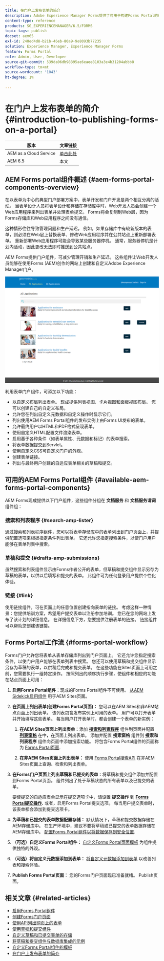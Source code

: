 ```yaml
---
title: 在门户上发布表单的简介
description: Adobe Experience Manager Forms提供了可用于构建Forms Portal的组件。 向您介绍可用的Forms Portal组件。
content-type: reference
products: SG_EXPERIENCEMANAGER/6.5/FORMS
topic-tags: publish
docset: aem65
exl-id: 240ed4d8-b21b-46eb-80a9-9e8093b77235
solution: Experience Manager, Experience Manager Forms
feature: Forms Portal
role: Admin, User, Developer
source-git-commit: 539da06db98395ae6eaee8103a3e4b31204abbb8
workflow-type: tm+mt
source-wordcount: '1043'
ht-degree: 1%

---
```


# 在门户上发布表单的简介{#introduction-to-publishing-forms-on-a-portal}

| 版本 | 文章链接 |
| -------- | ---------------------------- |
| AEM as a Cloud Service | [单击此处](https://experienceleague.adobe.com/docs/experience-manager-cloud-service/content/forms/adaptive-forms-authoring/authoring-adaptive-forms-foundation-components/configure-forms-portal.html) |
| AEM 6.5 | 本文 |


## AEM Forms portal组件概述 {#aem-forms-portal-components-overview}

在以表单为中心的典型门户部署方案中，表单开发和门户开发是两个相互分离的活动。 当表单设计人员将表单设计和存储在存储库中时，Web开发人员会创建一个Web应用程序来列出表单并处理表单提交。 Forms将会复制到Web层，因为Forms存储库和Web应用程序之间没有通信。

这种情形往往导致管理问题和生产延迟。 例如，如果存储库中有较新版本的表单，则必须在Web层上替换表单、修改Web应用程序并在公共站点上重新部署表单。 重新部署Web应用程序可能会导致某些服务器停机。 通常，服务器停机是计划内活动，因此更改无法即时推送到公共站点。

AEM Forms提供门户组件，可减少管理开销和生产延迟。 这些组件让Web开发人员能够在使用Forms (AEM)创作的网站上创建和自定义Adobe Experience Manager门户。

![AEM Forms门户](assets/aem-forms-portal.png)

利用表单门户组件，可添加以下功能：

* 以自定义布局列出表单。 现成提供列表视图、卡片视图和面板视图布局。 您可以创建自己的自定义布局。
* 允许您在列出自定义元数据和自定义操作时显示它们。
* 列出使用AEM Forms Portal组件的发布实例上由Forms UI发布的表单。
* 允许最终用户以HTML和PDF格式呈现表单。
* 使用自定义HTML配置文件渲染表单。
* 启用基于各种条件（如表单属性、元数据和标记）的表单搜索。
* 将表单数据提交到Servlet。
* 使用自定义CSS可自定义门户的外观。
* 创建表单链接。
* 列出与最终用户创建的自适应表单相关的草稿和提交。

## 可用的AEM Forms Portal组件 {#available-aem-forms-portal-components}

AEM Forms现成提供以下门户组件，这些组件分组在 **文档服务** 和 **文档服务谓词** 组件组：

### 搜索和列表程序 {#search-amp-lister}

通过搜索和列表程序组件，您可以将表单存储库中的表单列出到门户页面上，并提供配置选项来根据指定条件列出表单。 它还允许您指定搜索条件，以使门户用户能够在表单列表中搜索。

### 草稿和提交 {#drafts-amp-submissions}

虽然搜索和列表组件显示由Forms作者公开的表单，但草稿和提交组件显示另存为草稿的表单，以供以后填写和提交的表单。 此组件可为任何登录用户提供个性化体验。

### 链接 {#link}

使用链接组件，可在页面上的任意位置创建指向表单的链接。 考虑这样一种情景：您提供培训方案，希望用户提交表单以注册参加培训。 您已在您的网站上发布了该计划的详细信息。 在详细信息下方，您要提供注册表单的链接。 链接组件可以帮助您创建该链接。

## Forms Portal工作流 {#forms-portal-workflow}

Forms门户允许您将表单从表单存储库列出到门户页面上。 它还允许您指定搜索条件，以使门户用户能够在表单列表中搜索。 您还可以使用草稿和提交组件显示另存为草稿的表单，以供稍后完成和提交表单。 在这些功能在Sites页面上可用之前，您需要执行一组特定操作。 按照列出的顺序执行步骤，使组件和相应的功能在站点页面上可用：

1. **启用Forms Portal组件**：现成的Forms Portal组件不可使用。 [从AEM Sidekick启用组件](/help/forms/using/enabling-forms-portal-components.md) 用于AEM Sites页面。
1. **在页面上列出表单(创建Forms Portal页面)：** 您可以在AEM Sites和非AEM站点页面上列出表单。 该列表包含发布实例上可用的表单。 用户可以打开表单并开始填写这些表单。 每当用户打开表单时，都会创建一个表单的新实例：

   1. **在AEM Sites页面上列出表单**：添加 **[搜索和列表程序](../../forms/using/creating-form-portal-page.md)** 组件到页面并配置 **[列表窗格](../../forms/using/creating-form-portal-page.md#p-list-pane-p)** 在中，在页面上列出表单。 添加并配置 **搜索窗格** 组件到 **搜索和列表程序** 组件向页面中添加搜索功能。 将包含Forms Portal组件的页面称为 [Forms Portal页面](../../forms/using/creating-form-portal-page.md).

   1. **在非AEM Sites页面上列出表单：** 使用 [Forms Portal搜索API](/help/forms/using/listing-forms-webpage-using-apis.md) 在非AEM Sites页面上查询、检索和列出表单。

1. **在Forms门户页面上列出草稿和已提交的表单**：将草稿和提交组件添加并配置到Forms Portal页面。 组件列出了处于草稿状态的所有表单以及已提交的表单。

   要使提交的自适应表单显示在提交选项卡中，请设置 **提交操作** 到 **[Forms Portal提交操作](configuring-submit-actions.md).** 或者，启用Forms Portal提交选项。 每当用户提交表单时，该表单都会添加到提交选项卡。

1. **为草稿和已提交的表单数据配置存储：** 默认情况下，草稿和提交数据存储在AEM存储库中。 在生产环境中，建议不要将草稿或已提交的表单数据存储在AEM存储库中。 [配置Forms Portal组件以将数据保存到安全位置](../../forms/using/draft-submission-component.md#customizing-the-storage).
1. **（可选）自定义Forms Portal组件：** [自定义Forms Portal页面模板](../../forms/using/customizing-templates-forms-portal-components.md) 为组件提供独特的外观。
1. **（可选）将自定义元数据添加到表单：** [将自定义元数据添加到表单](../../forms/using/customizing-templates-forms-portal-components.md) 以改善列表和搜索体验。
1. **Publish Forms Portal页面：** 您的Forms门户页面现已准备就绪。 Publish页面。

## 相关文章 {#related-articles}

* [启用Forms Portal组件](/help/forms/using/enabling-forms-portal-components.md)
* [创建Forms门户页面](../../forms/using/creating-form-portal-page.md)
* [使用API列出网页上的表单](/help/forms/using/listing-forms-webpage-using-apis.md)
* [使用草稿和提交组件](../../forms/using/draft-submission-component.md)
* [自定义草稿和已提交表单的存储](../../forms/using/draft-submission-component.md#customizing-the-storage)
* [将草稿和提交组件与数据库集成的示例](integrate-draft-submission-database.md)
* [自定义Forms Portal组件的模板](../../forms/using/customizing-templates-forms-portal-components.md)
* [在门户上发布表单的简介](../../forms/using/introduction-publishing-forms.md)
